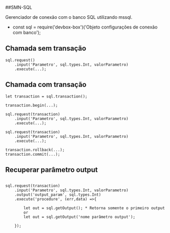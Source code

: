 ##SMN-SQL

Gerenciador de conexão com o banco SQL utilizando mssql.

- const sql = require('devbox-box')('Objeto configurações de conexão com banco');

## Chamada sem transação
```
sql.request()
    .input('Parametro', sql.types.Int, valorParametro)
    .execute(...);

```

## Chamada com transação
```
let transaction = sql.transaction();

transaction.begin(...);

sql.request(transaction)
    .input('Parametro', sql.types.Int, valorParametro)
    .execute(...);

sql.request(transaction)
    .input('Parametro', sql.types.Int, valorParametro)
    .execute(...);

transaction.rollback(...);
transaction.commit(...);

```

## Recuperar parâmetro output
```

sql.request(transaction)
    .input('Parametro', sql.types.Int, valorParametro)
    .output('output_param', sql.types.Int)
    .execute('procedure', (err,data) =>{
        
        let out = sql.getOutput(); * Retorna somente o primeiro output
        or
        let out = sql.getOutput('nome parâmetro output');
        
    });
    
```
